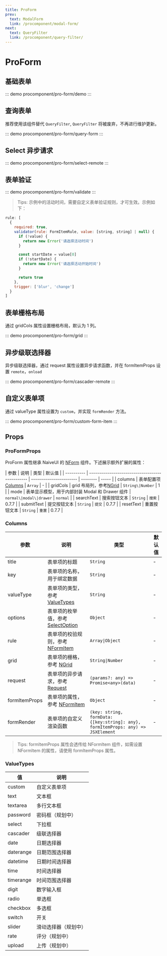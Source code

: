 ```yaml
---
title: ProForm
prev:
  text: ModalForm
  link: /procomponent/modal-form/
next:
  text: QueryFilter
  link: /procomponent/query-filter/
---
```


# ProForm

## 基础表单

::: demo
procomponent/pro-form/demo
:::

## 查询表单

推荐使用该组件替代 `QueryFilter`, `QueryFilter` 将被废弃，不再进行维护更新。

::: demo
procomponent/pro-form/query-form
:::

## Select 异步请求

::: demo
procomponent/pro-form/select-remote
:::

## 表单验证

::: demo
procomponent/pro-form/validate
:::


> Tips:
> 示例中的活动时间，需要自定义表单验证规则，才可生效。示例如下：

```js
rule: [
  {
    required: true,
    validator(rule: FormItemRule, value: [string, string] | null) {
      if (!value) {
        return new Error('请选择活动时间')
      }

      const startDate = value[0]
      if (!startDate) {
        return new Error('请选择活动开始时间')
      }

      return true
    },
    trigger: ['blur', 'change']
  }
]
```

## 表单栅格布局

通过 gridCols 属性设置栅格布局，默认为 1 列。


::: demo
procomponent/pro-form/grid
:::


## 异步级联选择器

异步级联选择器，通过 request 属性设置异步请求函数，并在 formItemProps 设置 `remote`，`onload`

::: demo
procomponent/pro-form/cascader-remote
:::


## 自定义表单项

通过 valueType 属性设置为 `custom`，并实现 `formRender` 方法。

::: demo
procomponent/pro-form/custom-form-item
:::

## Props

### ProFormProps

ProForm 属性继承 NaiveUI 的 [NForm]() 组件。下述展示额外扩展的属性：

| 参数       | 说明                                            | 类型                    | 默认值   |
| ---------- | ----------------------------------------------- | ----------------------- | -------- | ----- |
| columns    | 表单配置项 [Columns]()                          | `Array`                 | -        |
| gridCols   | grid 布局列，参考[NGrid]()                      | `String\|Number`        | 1        |
| mode       | 表单显示模型，用于内部封装 Modal 和 Drawer 组件 | `normal\|modal\|drawer` | `normal` |
| searchText | 搜索按钮文本                                    | `String`                | `搜索`   | 0.7.7 |
| submitText | 提交按钮文本                                    | `String`                | `提交`   | 0.7.7 |
| resetText  | 重置按钮文本                                    | `String`                | `重置`   | 0.7.7 |

### Columns

<!-- | value | 表单项的值，用于绑定数据 | `String\|Number\|Array` | - | -->

| 参数          | 说明                                  | 类型                                                                             | 默认值 |
| ------------- | ------------------------------------- | -------------------------------------------------------------------------------- | ------ |
| title         | 表单项的标题                          | `String`                                                                         | -      |
| key           | 表单项的名称，用于绑定数据            | `String`                                                                         | -      |
| valueType     | 表单项的类型，参考 [ValueTypes]()     | `String`                                                                         | -      |
| options       | 表单项的枚举值，参考 [SelectOption]() | `Object`                                                                         | -      |
| rule          | 表单项的校验规则，参考 [NFormItem]()  | `Array\|Object`                                                                  | -      |
| grid          | 表单项的栅格，参考 [NGrid]()          | `String\|Number`                                                                 | -      |
| request       | 表单项的异步请求，参考 [Request]()    | `(params?: any) => Promise<any>(data)`                                           | -      |
| formItemProps | 表单项的属性，参考 [NFormItem]()      | `Object`                                                                         | -      |
| formRender    | 表单项的自定义渲染函数                | `(key: string, formData: {[key:string]: any}, formItemProps: any) => JSXElement` | -      |

> Tips:
> formItemProps 属性会透传给 NFormItem 组件，如需设置 NFormItem 的属性，请使用 formItemProps 属性。

### ValueTypes

| 值        | 说明                 |
| --------- | -------------------- |
| custom    | 自定义表单项         |
| text      | 文本框               |
| textarea  | 多行文本框           |
| password  | 密码框（规划中）     |
| select    | 下拉框               |
| cascader  | 级联选择器           |
| date      | 日期选择器           |
| daterange | 日期范围选择器       |
| datetime  | 日期时间选择器       |
| time      | 时间选择器           |
| timerange | 时间范围选择器       |
| digit     | 数字输入框           |
| radio     | 单选框               |
| checkbox  | 多选框               |
| switch    | 开关                 |
| slider    | 滑动选择器（规划中） |
| rate      | 评分（规划中）       |
| upload    | 上传（规划中）       |
